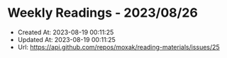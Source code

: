 # Weekly Readings - 2023/08/26

- Created At: 2023-08-19 00:11:25
- Updated At: 2023-08-19 00:11:25
- Url: https://api.github.com/repos/moxak/reading-materials/issues/25

